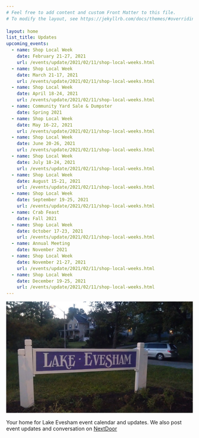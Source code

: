 ```yaml
---
# Feel free to add content and custom Front Matter to this file.
# To modify the layout, see https://jekyllrb.com/docs/themes/#overriding-theme-defaults

layout: home
list_title: Updates
upcoming_events:
  - name: Shop Local Week
    date: February 21-27, 2021
    url: /events/update/2021/02/11/shop-local-weeks.html
  - name: Shop Local Week
    date: March 21-17, 2021
    url: /events/update/2021/02/11/shop-local-weeks.html
  - name: Shop Local Week
    date: April 18-24, 2021
    url: /events/update/2021/02/11/shop-local-weeks.html
  - name: Community Yard Sale & Dumpster
    date: Spring 2021
  - name: Shop Local Week
    date: May 16-22, 2021
    url: /events/update/2021/02/11/shop-local-weeks.html
  - name: Shop Local Week
    date: June 20-26, 2021
    url: /events/update/2021/02/11/shop-local-weeks.html
  - name: Shop Local Week
    date: July 18-24, 2021
    url: /events/update/2021/02/11/shop-local-weeks.html
  - name: Shop Local Week
    date: August 15-21, 2021
    url: /events/update/2021/02/11/shop-local-weeks.html
  - name: Shop Local Week
    date: September 19-25, 2021
    url: /events/update/2021/02/11/shop-local-weeks.html
  - name: Crab Feast
    date: Fall 2021
  - name: Shop Local Week
    date: October 17-23, 2021
    url: /events/update/2021/02/11/shop-local-weeks.html
  - name: Annual Meeting
    date: November 2021
  - name: Shop Local Week
    date: November 21-27, 2021
    url: /events/update/2021/02/11/shop-local-weeks.html
  - name: Shop Local Week
    date: December 19-25, 2021
    url: /events/update/2021/02/11/shop-local-weeks.html
---
```


![Lake Evesham Neighborhood Sign](/img/sign.jpg)

Your home for Lake Evesham event calendar and updates. We also post event updates and conversation on [NextDoor](https://nextdoor.com)
